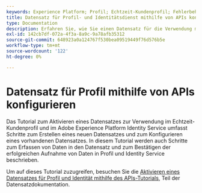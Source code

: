 ```yaml
---
keywords: Experience Platform; Profil; Echtzeit-Kundenprofil; Fehlerbehebung; API; Datensatz aktivieren
title: Datensatz für Profil- und Identitätsdienst mithilfe von APIs konfigurieren
type: Documentation
description: Erfahren Sie, wie Sie einen Datensatz für die Verwendung mit Echtzeit-Kundenprofil und Identity Service mithilfe von Adobe Experience Platform-APIs aktivieren.
exl-id: 142cb7df-072a-4f3a-8a9c-9a78afb35312
source-git-commit: 648923a0a124767f530bea09519449f76d576b5e
workflow-type: tm+mt
source-wordcount: '122'
ht-degree: 0%

---
```


# Datensatz für Profil mithilfe von APIs konfigurieren

Das Tutorial zum Aktivieren eines Datensatzes zur Verwendung im Echtzeit-Kundenprofil und im Adobe Experience Platform Identity Service umfasst Schritte zum Erstellen eines neuen Datensatzes und zum Konfigurieren eines vorhandenen Datensatzes. In diesem Tutorial werden auch Schritte zum Erfassen von Daten in den Datensatz und zum Bestätigen der erfolgreichen Aufnahme von Daten in Profil und Identity Service beschrieben.

Um auf dieses Tutorial zuzugreifen, besuchen Sie die [Aktivieren eines Datensatzes für Profil und Identität mithilfe des APIs-Tutorials](../../catalog/datasets/enable-for-profile.md), Teil der Datensatzdokumentation.
